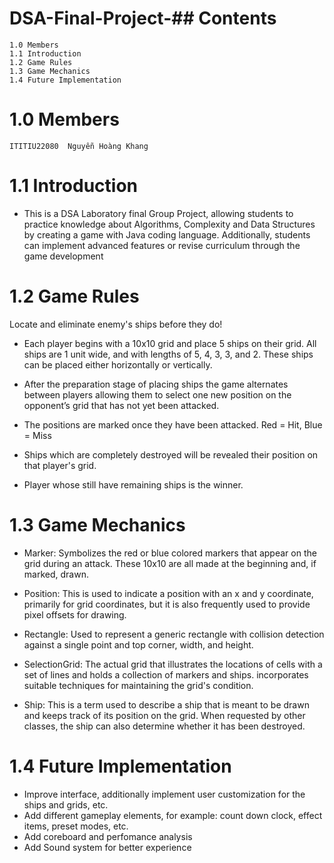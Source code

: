 # DSA-Final-Project-## Contents

```
1.0 Members
1.1 Introduction
1.2 Game Rules
1.3 Game Mechanics
1.4 Future Implementation
```
# 1.0 Members
```
ITITIU22080  Nguyễn Hoàng Khang
```
# 1.1 Introduction
- This is a DSA Laboratory final Group Project, allowing students to practice knowledge about Algorithms, Complexity and Data Structures by creating
  a game with Java coding language. Additionally, students can implement advanced features or revise curriculum through the game development 

# 1.2 Game Rules
Locate and eliminate enemy's ships before they do!

- Each player begins with a 10x10 grid and place 5 ships on their grid. All ships are 1 unit wide,
    and with lengths of 5, 4, 3, 3, and 2. These ships can be placed either horizontally or vertically.

- After the preparation stage of placing ships the game alternates between players allowing
    them to select one new position on the opponent’s grid that has not yet been attacked.
  
- The positions are marked once they have been attacked. Red = Hit, Blue = Miss

- Ships which are completely destroyed will be revealed their position on that player's grid.

- Player whose still have remaining ships is the winner.



# 1.3 Game Mechanics

- Marker: Symbolizes the red or blue colored markers that appear on the grid during an attack. These 10x10 are all made at the beginning and, if marked, drawn.
  
- Position: This is used to indicate a position with an x and y coordinate, primarily for grid coordinates, but it is also frequently used to provide pixel offsets for drawing.
  
- Rectangle: Used to represent a generic rectangle with collision detection against a single point and top corner, width, and height.
  
- SelectionGrid: The actual grid that illustrates the locations of cells with a set of lines and holds a collection of markers and ships. incorporates suitable techniques for maintaining the grid's condition.
  
- Ship: This is a term used to describe a ship that is meant to be drawn and keeps track of its position on the grid. When requested by other classes, the ship can also determine whether it has been destroyed.

# 1.4 Future Implementation
- Improve interface, additionally implement user customization for the ships and grids, etc.
- Add different gameplay elements, for example: count down clock, effect items, preset modes, etc.
- Add coreboard and perfomance analysis
- Add Sound system for better experience
